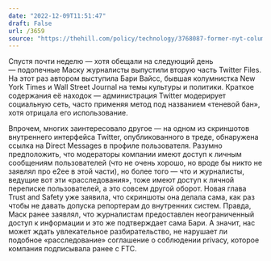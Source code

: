 ```yaml
---
date: "2022-12-09T11:51:47"
draft: False
url: /3659
source: "https://thehill.com/policy/technology/3768087-former-nyt-columnist-bari-weiss-releases-twitter-files-part-two/"
---
```


Спустя почти неделю — хотя обещали на следующий день — подопечные Маску журналисты выпустили вторую часть Twitter Files. На этот раз автором выступила Бари Вайсс, бывшая колумнистка New York Times и Wall Street Journal на темы культуры и политики. Краткое содержания её находок — администрация Twitter модерирует социальную сеть, часто применяя метод под названием «теневой бан», хотя отрицала его использование.

Впрочем, многих заинтересовало другое — на одном из скриншотов внутреннего интерфейса Twitter, опубликованного в треде, обнаружена ссылка на Direct Messages в профиле пользователя. Разумно предположить, что модераторы компании имеют доступ к личным сообщениям пользователей (что не очень хорошо, но вроде бы никто не заявлял про e2ee в этой части), но более того — что и журналисты, ведущие вот эти «расследования», тоже имеют доступ к личной переписке пользователей, а это совсем другой оборот. Новая глава Trust and Safety уже заявила, что скриншоты она делала сама, как раз чтобы не давать допуска репортерам до внутренних систем. Правда, Маск ранее заявлял, что журналистам предоставлен неограниченный доступ к информации и это же подтверждает сама Бари. А значит, нас может ждать увлекательное разбирательство, не нарушает ли подобное «расследование» соглашение о соблюдении privacy, которое компания подписывала ранее с FTC.
